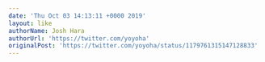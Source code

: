```yaml
---
date: 'Thu Oct 03 14:13:11 +0000 2019'
layout: like
authorName: Josh Hara
authorUrl: 'https://twitter.com/yoyoha'
originalPost: 'https://twitter.com/yoyoha/status/1179761315147128833'
---
```


